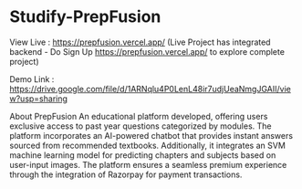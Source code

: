 # Studify-PrepFusion

View Live : https://prepfusion.vercel.app/ (Live Project has integrated backend - Do Sign Up https://prepfusion.vercel.app/ to explore complete project)

Demo Link : https://drive.google.com/file/d/1ARNqlu4P0LenL48ir7udjUeaNmgJGAII/view?usp=sharing

About PrepFusion An educational platform developed, offering users exclusive access to past year questions categorized by modules. The platform incorporates an AI-powered chatbot that provides instant answers sourced from recommended textbooks. Additionally, it integrates an SVM machine learning model for predicting chapters and subjects based on user-input images. The platform ensures a seamless premium experience through the integration of Razorpay for payment transactions.
